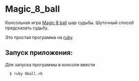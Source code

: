 # Magic_8_ball

Консольная игра [Magic 8 ball](https://en.wikipedia.org/wiki/Magic_8-Ball) шар судьбы.
Шуточный способ предсказать судьбу.

Это простая программа на [ruby](https://www.ruby-lang.org/ru/downloads/). 

## Запуск приложения:

Для запуска программы в консоли ввести

```
  $ ruby 8ball.rb
```  
